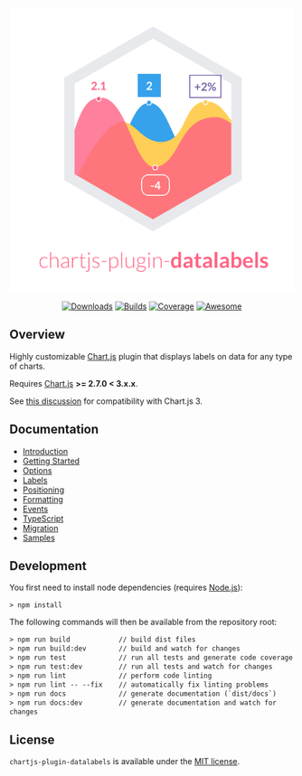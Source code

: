 <p align="center">
  <img src="docs/.vuepress/public/hero-title.svg?sanitize=true">
</p>

<p align="center">
  <a href="https://chartjs-plugin-datalabels.netlify.app/guide/getting-started.html"><img src="https://img.shields.io/github/release/chartjs/chartjs-plugin-datalabels.svg?style=flat-square&maxAge=600" alt="Downloads"></a>
  <a href="https://travis-ci.org/chartjs/chartjs-plugin-datalabels"><img src="https://img.shields.io/travis/chartjs/chartjs-plugin-datalabels.svg?style=flat-square&maxAge=600" alt="Builds"></a>
  <a href="https://codeclimate.com/github/chartjs/chartjs-plugin-datalabels"><img src="https://img.shields.io/codeclimate/c/chartjs/chartjs-plugin-datalabels.svg?style=flat-square&maxAge=600" alt="Coverage"></a>
  <a href="https://github.com/chartjs/awesome"><img src="https://awesome.re/badge-flat2.svg" alt="Awesome"></a>
</p>

## Overview

Highly customizable [Chart.js](https://www.chartjs.org/) plugin that displays labels on data for any type of charts.

Requires [Chart.js](https://github.com/chartjs/Chart.js/releases) **>= 2.7.0 < 3.x.x**.

See [this discussion](https://github.com/chartjs/chartjs-plugin-datalabels/discussions/213) for compatibility with Chart.js 3.

## Documentation

- [Introduction](https://chartjs-plugin-datalabels.netlify.app/guide/)
- [Getting Started](https://chartjs-plugin-datalabels.netlify.app/guide/getting-started.html)
- [Options](https://chartjs-plugin-datalabels.netlify.app/guide/options.html)
- [Labels](https://chartjs-plugin-datalabels.netlify.app/guide/labels.html)
- [Positioning](https://chartjs-plugin-datalabels.netlify.app/guide/positioning.html)
- [Formatting](https://chartjs-plugin-datalabels.netlify.app/guide/formatting.html)
- [Events](https://chartjs-plugin-datalabels.netlify.app/guide/events.html)
- [TypeScript](https://chartjs-plugin-datalabels.netlify.app/guide/typescript.html)
- [Migration](https://chartjs-plugin-datalabels.netlify.app/guide/migration.html)
- [Samples](https://chartjs-plugin-datalabels.netlify.app/samples/)

## Development

You first need to install node dependencies (requires [Node.js](https://nodejs.org/)):

```
> npm install
```

The following commands will then be available from the repository root:

```
> npm run build            // build dist files
> npm run build:dev        // build and watch for changes
> npm run test             // run all tests and generate code coverage
> npm run test:dev         // run all tests and watch for changes
> npm run lint             // perform code linting
> npm run lint -- --fix    // automatically fix linting problems
> npm run docs             // generate documentation (`dist/docs`)
> npm run docs:dev         // generate documentation and watch for changes
```

## License

`chartjs-plugin-datalabels` is available under the [MIT license](LICENSE.md).
